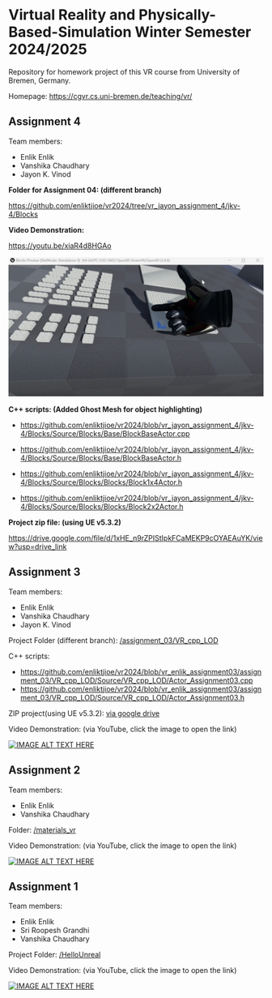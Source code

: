 # Virtual Reality and Physically-Based-Simulation Winter Semester 2024/2025
Repository for homework project of this VR course from University of Bremen, Germany.

Homepage: https://cgvr.cs.uni-bremen.de/teaching/vr/

## Assignment 4

Team members:

- Enlik Enlik
- Vanshika Chaudhary
- Jayon K. Vinod



**Folder for Assignment 04: (different branch)**

https://github.com/enliktjioe/vr2024/tree/vr_jayon_assignment_4/jkv-4/Blocks

**Video Demonstration:**

https://youtu.be/xiaR4d8HGAo

<img src="img/README/image-20250112220103467.png" alt="image-20250112220103467" style="zoom: 50%;" />

**C++ scripts: (Added Ghost Mesh for object highlighting)**

- https://github.com/enliktjioe/vr2024/blob/vr_jayon_assignment_4/jkv-4/Blocks/Source/Blocks/Base/BlockBaseActor.cpp
- https://github.com/enliktjioe/vr2024/blob/vr_jayon_assignment_4/jkv-4/Blocks/Source/Blocks/Base/BlockBaseActor.h

- https://github.com/enliktjioe/vr2024/blob/vr_jayon_assignment_4/jkv-4/Blocks/Source/Blocks/Blocks/Block1x4Actor.h
- https://github.com/enliktjioe/vr2024/blob/vr_jayon_assignment_4/jkv-4/Blocks/Source/Blocks/Blocks/Block2x2Actor.h

**Project zip file: (using UE v5.3.2)**

https://drive.google.com/file/d/1xHE_n9rZPIStIpkFCaMEKP9cOYAEAuYK/view?usp=drive_link



## Assignment 3

Team members:

- Enlik Enlik
- Vanshika Chaudhary
- Jayon K. Vinod

Project Folder (different branch): [/assignment_03/VR_cpp_LOD](https://github.com/enliktjioe/vr2024/tree/vr_enlik_assignment03/assignment_03/VR_cpp_LOD)

C++ scripts:

- https://github.com/enliktjioe/vr2024/blob/vr_enlik_assignment03/assignment_03/VR_cpp_LOD/Source/VR_cpp_LOD/Actor_Assignment03.cpp
- https://github.com/enliktjioe/vr2024/blob/vr_enlik_assignment03/assignment_03/VR_cpp_LOD/Source/VR_cpp_LOD/Actor_Assignment03.h

ZIP project(using UE v5.3.2): [via google drive](https://drive.google.com/file/d/1abGC71QI8izwHMUsNaCK1V7ezDF6RJnd/view?usp=sharing)

Video Demonstration: (via YouTube, click the image to open the link)

[![IMAGE ALT TEXT HERE](https://img.youtube.com/vi/7LreWulJTx4/0.jpg)](https://www.youtube.com/watch?v=7LreWulJTx4)

## Assignment 2

Team members:

- Enlik Enlik
- Vanshika Chaudhary

Folder: [/materials_vr](https://github.com/enliktjioe/vr2024/tree/master/materials_vr)

Video Demonstration: (via YouTube, click the image to open the link)

[![IMAGE ALT TEXT HERE](https://img.youtube.com/vi/_ZNWYdfd5mE/0.jpg)](https://www.youtube.com/watch?v=_ZNWYdfd5mE)



## Assignment 1

Team members:

- Enlik Enlik
- Sri Roopesh Grandhi
- Vanshika Chaudhary

Project Folder: [/HelloUnreal](https://github.com/enliktjioe/vr2024/tree/master/HelloUnreal)

Video Demonstration: (via YouTube, click the image to open the link)

[![IMAGE ALT TEXT HERE](https://img.youtube.com/vi/rkQpSPes450/0.jpg)](https://www.youtube.com/watch?v=rkQpSPes450)

